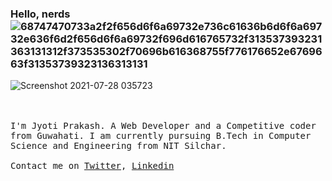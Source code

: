 ### Hello, nerds ![68747470733a2f2f656d6f6a69732e736c61636b6d6f6a69732e636f6d2f656d6f6a69732f696d616765732f313537393231363131312f373535302f70696b616368755f776176652e6769663f31353739323136313131](https://user-images.githubusercontent.com/73338208/127235870-f489cccb-8286-4419-874b-830f5eec06a4.gif)

![Screenshot 2021-07-28 035723](https://user-images.githubusercontent.com/73338208/127235624-a683fd24-96fd-4464-965c-f8adb529a9cc.png)


<p align="center">
  
  <br><br>
  <samp>
I'm Jyoti Prakash. A Web Developer and a Competitive coder from Guwahati. I am currently pursuing B.Tech in Computer Science and Engineering from NIT Silchar.
     <br><br>Contact me on <a href="https://twitter.com/JyotiPr80706250">Twitter</a>, <a href="https://www.linkedin.com/in/jyoti-prakash-borah-a05308202/">Linkedin</a>
  </samp>
</p>

<!--


Here are some ideas to get you started:

- 🔭 I’m currently working on ...
- 🌱 I’m currently learning ...
- 👯 I’m looking to collaborate on ...
- 🤔 I’m looking for help with ...
- 💬 Ask me about ...
- 📫 How to reach me: ...
- 😄 Pronouns: ...
- ⚡ Fun fact: ...
-->
